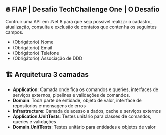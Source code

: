 ## :fire: FIAP | Desafio TechChallenge One | O Desafio
Contruir uma API em .Net 8 para que seja possível realizar o cadastro, atualização, consulta e exclusão de contatos que contenha os seguintes campos.
- (Obrigátorio) Nome 
- (Obrigátorio) Email
- (Obrigátorio) Telefone
- (Obrigátorio) Associação de DDD

## :building_construction: Arquitetura 3 camadas
- **Application**: Camada onde fica os comandos e queries, interfaces de serviços externos, pipelines e validações de comandos.
- **Domain**: Toda parte de entidade, objeto de valor, interface de repositorios e mensagens de erros
- **Infrastructure**: Camada de acesso a dados, cache e serviços externos
- **Application.UnitTests**: Testes unitário para classes de comandos, queries e validações
- **Domain.UnitTests**: Testes unitário para entidades e objetos de valor
